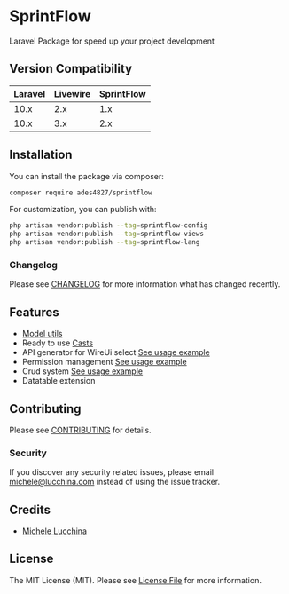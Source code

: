 # SprintFlow

Laravel Package for speed up your project development

## Version Compatibility

 Laravel    | Livewire | SprintFlow
:-----------|:---------|:---------
10.x        | 2.x      | 1.x
10.x        | 3.x      | 2.x

## Installation

You can install the package via composer:

```bash
composer require ades4827/sprintflow
```

For customization, you can publish with:

```bash
php artisan vendor:publish --tag=sprintflow-config
php artisan vendor:publish --tag=sprintflow-views
php artisan vendor:publish --tag=sprintflow-lang
```

### Changelog

Please see [CHANGELOG](CHANGELOG.md) for more information what has changed recently.

## Features

- [Model utils](src/Traits/BaseModelTrait.php)
- Ready to use [Casts](src/Casts)
- API generator for WireUi select [See usage example](examples/API/README.md)
- Permission management [See usage example](examples/Permission/README.md)
- Crud system [See usage example](examples/Crud/README.md)
- Datatable extension

## Contributing

Please see [CONTRIBUTING](CONTRIBUTING.md) for details.

### Security

If you discover any security related issues, please email michele@lucchina.com instead of using the issue tracker.

## Credits

-   [Michele Lucchina](https://github.com/ades4827)

## License

The MIT License (MIT). Please see [License File](LICENSE.md) for more information.
